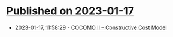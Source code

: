 # [Published on 2023-01-17](index.md)

* [2023-01-17, 11:58:29](https://lobste.rs/s/x8fdqx/cocomo_ii_constructive_cost_model) - [COCOMO II – Constructive Cost Model](http://softwarecost.org/tools/COCOMO/)
